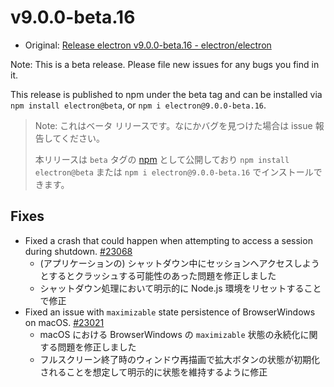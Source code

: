 # v9.0.0-beta.16

- Original: [Release electron v9.0.0-beta.16 - electron/electron](https://github.com/electron/electron/releases/tag/v9.0.0-beta.16)

Note: This is a beta release. Please file new issues for any bugs you find in it.

This release is published to npm under the beta tag and can be installed via `npm install electron@beta`, or `npm i electron@9.0.0-beta.16`.

> Note: これはベータ リリースです。なにかバグを見つけた場合は issue 報告してください。
>
> 本リリースは `beta` タグの [npm](https://www.npmjs.com/package/electron) として公開しており `npm install electron@beta` または `npm i electron@9.0.0-beta.16` でインストールできます。

## Fixes

- Fixed a crash that could happen when attempting to access a session during shutdown. [#23068](https://github.com/electron/electron/pull/23068)
  - (アプリケーションの) シャットダウン中にセッションへアクセスしようとするとクラッシュする可能性のあった問題を修正しました
  - シャットダウン処理において明示的に Node.js 環境をリセットすることで修正
- Fixed an issue with `maximizable` state persistence of BrowserWindows on macOS. [#23021](https://github.com/electron/electron/pull/23021)
  - macOS における BrowserWindows の `maximizable` 状態の永続化に関する問題を修正しました
  - フルスクリーン終了時のウィンドウ再描画で拡大ボタンの状態が初期化されることを想定して明示的に状態を維持するように修正
